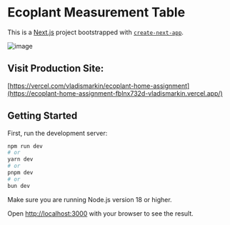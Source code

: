 
# Ecoplant Measurement Table
This is a [Next.js](https://nextjs.org/) project bootstrapped with [`create-next-app`](https://github.com/vercel/next.js/tree/canary/packages/create-next-app).

![image](https://github.com/Vl4d1s/ecoplant-home-assignment/assets/42187212/4f396b2f-5e2e-4f01-93bb-62546fd7722e)

## Visit Production Site:
[https://vercel.com/vladismarkin/ecoplant-home-assignment](https://ecoplant-home-assignment-fblnx732d-vladismarkin.vercel.app/)

## Getting Started


First, run the development server:

```bash
npm run dev
# or
yarn dev
# or
pnpm dev
# or
bun dev
```

Make sure you are running Node.js version 18 or higher.

Open [http://localhost:3000](http://localhost:3000) with your browser to see the result.
